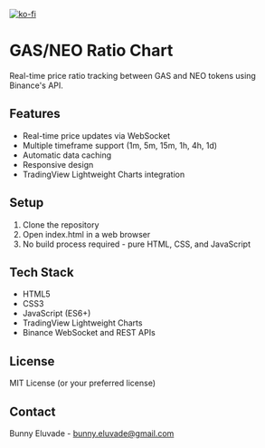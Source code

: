 [![ko-fi](https://ko-fi.com/img/githubbutton_sm.svg)](https://ko-fi.com/O5O21AKEP9)

# GAS/NEO Ratio Chart

Real-time price ratio tracking between GAS and NEO tokens using Binance's API.

## Features

- Real-time price updates via WebSocket
- Multiple timeframe support (1m, 5m, 15m, 1h, 4h, 1d)
- Automatic data caching
- Responsive design
- TradingView Lightweight Charts integration

## Setup

1. Clone the repository
2. Open index.html in a web browser
3. No build process required - pure HTML, CSS, and JavaScript

## Tech Stack

- HTML5
- CSS3
- JavaScript (ES6+)
- TradingView Lightweight Charts
- Binance WebSocket and REST APIs

## License

MIT License (or your preferred license)

## Contact

Bunny Eluvade - bunny.eluvade@gmail.com
